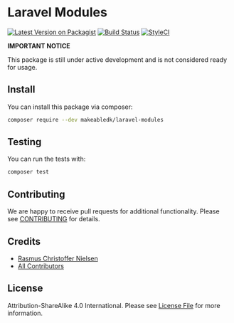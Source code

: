 
# Laravel Modules

[![Latest Version on Packagist](https://img.shields.io/packagist/v/makeabledk/laravel-modules.svg?style=flat-square)](https://packagist.org/packages/makeabledk/laravel-modules)
[![Build Status](https://img.shields.io/travis/makeabledk/laravel-modules/master.svg?style=flat-square)](https://travis-ci.org/makeabledk/laravel-modules)
[![StyleCI](https://styleci.io/repos/219764183/shield?branch=master)](https://styleci.io/repos/219764183)


**IMPORTANT NOTICE** 

This package is still under active development and is not considered ready for usage.

## Install

You can install this package via composer:

``` bash
composer require --dev makeabledk/laravel-modules
```

## Testing

You can run the tests with:

```bash
composer test
```

## Contributing

We are happy to receive pull requests for additional functionality. Please see [CONTRIBUTING](CONTRIBUTING.md) for details.

## Credits

- [Rasmus Christoffer Nielsen](https://github.com/rasmuscnielsen)
- [All Contributors](../../contributors)

## License

Attribution-ShareAlike 4.0 International. Please see [License File](LICENSE.md) for more information.
